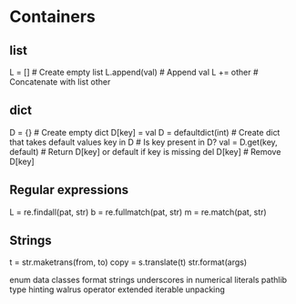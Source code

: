 # Containers
## list
L = []                      # Create empty list
L.append(val)               # Append val
L += other                  # Concatenate with list other

## dict
D = {}                      # Create empty dict
D[key] = val
D = defaultdict(int)        # Create dict that takes default values
key in D                    # Is key present in D?
val = D.get(key, default)   # Return D[key] or default if key is missing
del D[key]                  # Remove D[key]

## Regular expressions
L = re.findall(pat, str)
b = re.fullmatch(pat, str)
m = re.match(pat, str)

## Strings
t = str.maketrans(from, to)
copy = s.translate(t)
str.format(args)

enum
data classes
format strings
underscores in numerical literals
pathlib
type hinting
walrus operator
extended iterable unpacking
